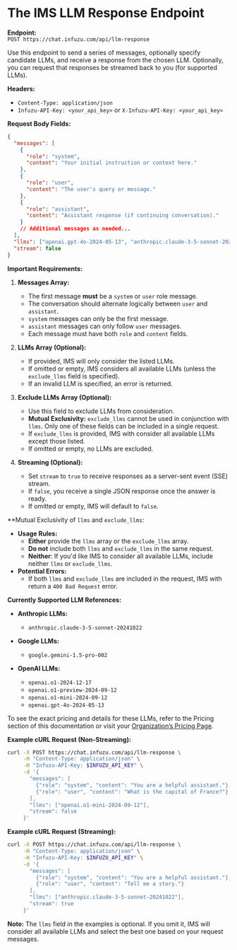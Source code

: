 # The IMS LLM Response Endpoint

**Endpoint:**  
`POST https://chat.infuzu.com/api/llm-response`

Use this endpoint to send a series of messages, optionally specify candidate LLMs, and receive a response from the 
chosen LLM. Optionally, you can request that responses be streamed back to you (for supported LLMs).

**Headers:**

- `Content-Type: application/json`
- `Infuzu-API-Key: <your_api_key>` or `X-Infuzu-API-Key: <your_api_key>`

**Request Body Fields:**

```json
{
  "messages": [
    {
      "role": "system",
      "content": "Your initial instruction or context here."
    },
    {
      "role": "user",
      "content": "The user's query or message."
    },
    {
      "role": "assistant",
      "content": "Assistant response (if continuing conversation)."
    }
    // Additional messages as needed...
  ],
  "llms": ["openai.gpt-4o-2024-05-13", "anthropic.claude-3-5-sonnet-20241022"],
  "stream": false
}
```

**Important Requirements:**

1. **Messages Array:**
    - The first message **must** be a `system` or `user` role message.
    - The conversation should alternate logically between `user` and `assistant`.
    - `system` messages can only be the first message.
    - `assistant` messages can only follow `user` messages.
    - Each message must have both `role` and `content` fields.

2. **LLMs Array (Optional):**
    - If provided, IMS will only consider the listed LLMs.
    - If omitted or empty, IMS considers all available LLMs (unless the `exclude_llms` field is specified).
    - If an invalid LLM is specified, an error is returned.

3. **Exclude LLMs Array (Optional):**
    - Use this field to exclude LLMs from consideration.
    - **Mutual Exclusivity:** `exclude_llms` cannot be used in conjunction with `llms`. Only one of these fields can be 
   included in a single request.
    - If `exclude_llms` is provided, IMS with consider all available LLMs except those listed. 
    - If omitted or empty, no LLMs are excluded.

4. **Streaming (Optional):**
    - Set `stream` to `true` to receive responses as a server-sent event (SSE) stream.
    - If `false`, you receive a single JSON response once the answer is ready.
    - If omitted or empty, IMS will default to `false`.

**Mutual Exclusivity of `llms` and `exclude_llms`:
- **Usage Rules:**
  - **Either** provide the `llms` array or the `exclude_llms` array.
  - **Do not** include both `llms` and `exclude_llms` in the same request.
  - **Neither**: If you'd like IMS to consider all available LLMs, include neither `llms` or `exclude_llms`.
- **Potential Errors:**
  - If both `llms` and `exclude_llms` are included in the request, IMS with return a `400 Bad Request` error.

**Currently Supported LLM References:**

- **Anthropic LLMs:**
    - `anthropic.claude-3-5-sonnet-20241022`

- **Google LLMs:**
    - `google.gemini-1.5-pro-002`

- **OpenAI LLMs:**
    - `openai.o1-2024-12-17`
    - `openai.o1-preview-2024-09-12`
    - `openai.o1-mini-2024-09-12`
    - `openai.gpt-4o-2024-05-13`

To see the exact pricing and details for these LLMs, refer to the Pricing section of this documentation or visit your 
[Organization’s Pricing Page](https://admin.infuzu.com/o/billing/pricing).

**Example cURL Request (Non-Streaming):**

```bash
curl -X POST https://chat.infuzu.com/api/llm-response \
     -H "Content-Type: application/json" \
     -H "Infuzu-API-Key: $INFUZU_API_KEY" \
     -d '{
       "messages": [
         {"role": "system", "content": "You are a helpful assistant."},
         {"role": "user", "content": "What is the capital of France?"}
       ],
       "llms": ["openai.o1-mini-2024-09-12"],
       "stream": false
     }'
```

**Example cURL Request (Streaming):**

```bash
curl -X POST https://chat.infuzu.com/api/llm-response \
     -H "Content-Type: application/json" \
     -H "Infuzu-API-Key: $INFUZU_API_KEY" \
     -d '{
       "messages": [
         {"role": "system", "content": "You are a helpful assistant."},
         {"role": "user", "content": "Tell me a story."}
       ],
       "llms": ["anthropic.claude-3-5-sonnet-20241022"],
       "stream": true
     }'
```

**Note:** The `llms` field in the examples is optional. If you omit it, IMS will consider all available LLMs and select
the best one based on your request messages.